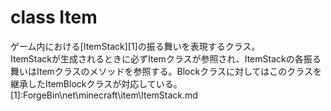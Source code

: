 # class Item
ゲーム内における[ItemStack][1]の振る舞いを表現するクラス。  
ItemStackが生成されるときに必ずItemクラスが参照され、ItemStackの各振る舞いはItemクラスのメソッドを参照する。Blockクラスに対してはこのクラスを継承したItemBlockクラスが対応している。
[1]:ForgeBin\net\minecraft\item\ItemStack.md
